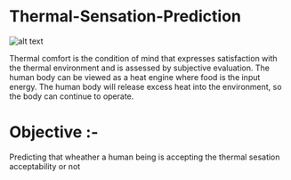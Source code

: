 # Thermal-Sensation-Prediction
![alt text](https://www.researchgate.net/profile/Mamdooh_Alwetaishi/publication/317109298/figure/fig8/AS:668532467585042@1536401969885/The-most-important-environmental-factors-affecting-thermal-comfort.jpg)

Thermal comfort is the condition of mind that expresses satisfaction with the thermal environment and is assessed by subjective evaluation. The human body can be viewed as a heat engine where food is the input energy. The human body will release excess heat into the environment, so the body can continue to operate.

# Objective :-
Predicting that wheather a human being is accepting the thermal sesation acceptability or not
